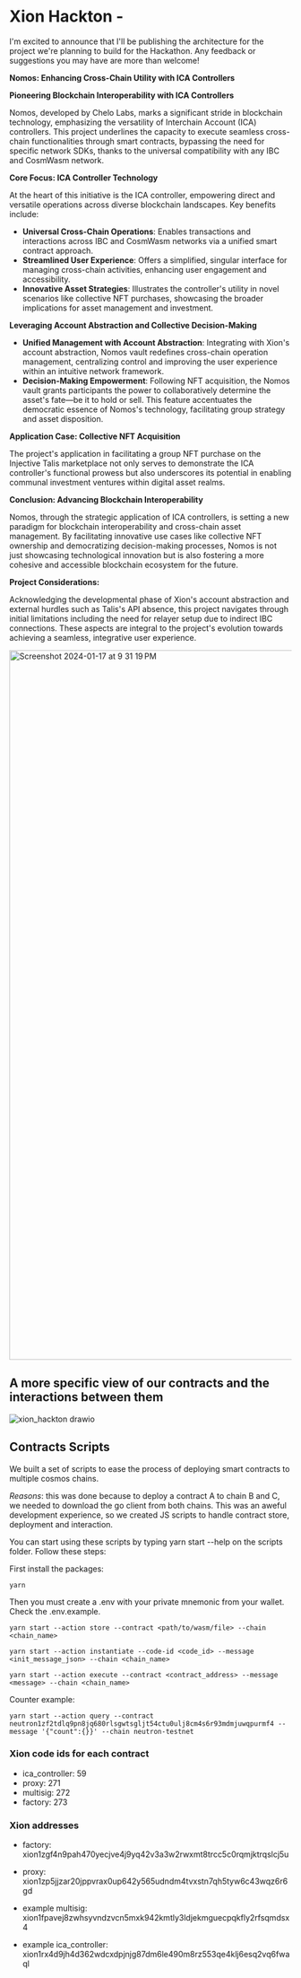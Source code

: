 # Xion Hackton -

I'm excited to announce that I'll be publishing the architecture for the project we're planning to build for the Hackathon. Any feedback or suggestions you may have are more than welcome!

**Nomos: Enhancing Cross-Chain Utility with ICA Controllers**

**Pioneering Blockchain Interoperability with ICA Controllers**

Nomos, developed by Chelo Labs, marks a significant stride in blockchain technology, emphasizing the versatility of Interchain Account (ICA) controllers. This project underlines the capacity to execute seamless cross-chain functionalities through smart contracts, bypassing the need for specific network SDKs, thanks to the universal compatibility with any IBC and CosmWasm network.

**Core Focus: ICA Controller Technology**

At the heart of this initiative is the ICA controller, empowering direct and versatile operations across diverse blockchain landscapes. Key benefits include:

- **Universal Cross-Chain Operations**: Enables transactions and interactions across IBC and CosmWasm networks via a unified smart contract approach.
- **Streamlined User Experience**: Offers a simplified, singular interface for managing cross-chain activities, enhancing user engagement and accessibility.
- **Innovative Asset Strategies**: Illustrates the controller's utility in novel scenarios like collective NFT purchases, showcasing the broader implications for asset management and investment.

**Leveraging Account Abstraction and Collective Decision-Making**

- **Unified Management with Account Abstraction**: Integrating with Xion's account abstraction, Nomos vault redefines cross-chain operation management, centralizing control and improving the user experience within an intuitive network framework.
- **Decision-Making Empowerment**: Following NFT acquisition, the Nomos vault grants participants the power to collaboratively determine the asset's fate—be it to hold or sell. This feature accentuates the democratic essence of Nomos's technology, facilitating group strategy and asset disposition.

**Application Case: Collective NFT Acquisition**

The project's application in facilitating a group NFT purchase on the Injective Talis marketplace not only serves to demonstrate the ICA controller's functional prowess but also underscores its potential in enabling communal investment ventures within digital asset realms.


**Conclusion: Advancing Blockchain Interoperability**

Nomos, through the strategic application of ICA controllers, is setting a new paradigm for blockchain interoperability and cross-chain asset management. By facilitating innovative use cases like collective NFT ownership and democratizing decision-making processes, Nomos is not just showcasing technological innovation but is also fostering a more cohesive and accessible blockchain ecosystem for the future.

**Project Considerations:**

Acknowledging the developmental phase of Xion's account abstraction and external hurdles such as Talis's API absence, this project navigates through initial limitations including the need for relayer setup due to indirect IBC connections. These aspects are integral to the project's evolution towards achieving a seamless, integrative user experience.

<img width="1265" alt="Screenshot 2024-01-17 at 9 31 19 PM" src="https://github.com/chelofinance/Xion-hackton/assets/81328098/ddd4f835-5605-4760-8c35-ed99d8252d18">

## A more specific view of our contracts and the interactions between them

![xion_hackton drawio](https://github.com/chelofinance/Xion-hackton/assets/99182859/65b8a2aa-2aec-4f32-891f-e3ae3ea70224)

## Contracts Scripts

We built a set of scripts to ease the process of deploying smart contracts to multiple cosmos chains.

_Reasons_: this was done because to deploy a contract A to chain B and C, we needed to download the go client from both chains. This was an aweful development experience, so we created JS scripts to handle contract store, deployment and interaction.

You can start using these scripts by typing yarn start --help on the scripts folder. Follow these steps:

First install the packages:

```shell
yarn
```

Then you must create a .env with your private mnemonic from your wallet. Check the .env.example.

```shell
yarn start --action store --contract <path/to/wasm/file> --chain <chain_name>
```

```shell
yarn start --action instantiate --code-id <code_id> --message <init_message_json> --chain <chain_name>
```

```shell
yarn start --action execute --contract <contract_address> --message <message> --chain <chain_name>
```

Counter example:

```shell
yarn start --action query --contract neutron1zf2tdlq9pn8jq680rlsgwtsgljt54ctu0ulj8cm4s6r93mdmjuwqpurmf4 --message '{"count":{}}' --chain neutron-testnet
```

### Xion code ids for each contract

- ica_controller: 59
- proxy: 271
- multisig: 272
- factory: 273

### Xion addresses

- factory: xion1zgf4n9pah470yecjve4j9yq42v3a3w2rwxmt8trcc5c0rqmjktrqslcj5u

- proxy: xion1zp5jjzar20jppvrax0up642y565udndm4tvxstn7qh5tyw6c43wqz6r6gd

- example multisig: xion1fpavej8zwhsyvndzvcn5mxk942kmtly3ldjekmguecpqkfly2rfsqmdsx4

- example ica_controller: xion1rx4d9jh4d362wdcxdpjnjg87dm6le490m8rz553qe4klj6esq2vq6fwaql
